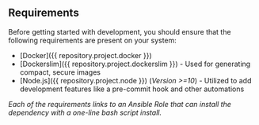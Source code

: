 ## Requirements

Before getting started with development, you should ensure that the following requirements are present on your system:

* [Docker]({{ repository.project.docker }})
* [Dockerslim]({{ repository.project.dockerslim }}) - Used for generating compact, secure images
* [Node.js]({{ repository.project.node }}) (*Version >=10*) - Utilized to add development features like a pre-commit hook and other automations

*Each of the requirements links to an Ansible Role that can install the dependency with a one-line bash script install.*